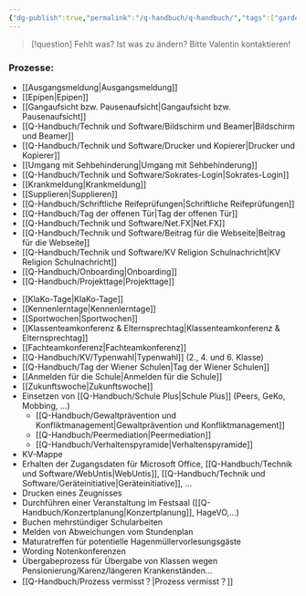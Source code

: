 ```yaml
---
{"dg-publish":true,"permalink":"/q-handbuch/q-handbuch/","tags":["gardenEntry"]}
---
```


> [!question] Fehlt was? Ist was zu ändern?
Bitte Valentin kontaktieren!
### Prozesse:
* [[Ausgangsmeldung\|Ausgangsmeldung]]
* [[Epipen\|Epipen]]
* [[Gangaufsicht bzw. Pausenaufsicht\|Gangaufsicht bzw. Pausenaufsicht]]
* [[Q-Handbuch/Technik und Software/Bildschirm und Beamer\|Bildschirm und Beamer]]
* [[Q-Handbuch/Technik und Software/Drucker und Kopierer\|Drucker und Kopierer]]
* [[Umgang mit Sehbehinderung\|Umgang mit Sehbehinderung]]
* [[Q-Handbuch/Technik und Software/Sokrates-Login\|Sokrates-Login]]
* [[Krankmeldung\|Krankmeldung]]
* [[Supplieren\|Supplieren]]
* [[Q-Handbuch/Schriftliche Reifeprüfungen\|Schriftliche Reifeprüfungen]]
* [[Q-Handbuch/Tag der offenen Tür\|Tag der offenen Tür]] 
* [[Q-Handbuch/Technik und Software/Net.FX\|Net.FX]]
* [[Q-Handbuch/Technik und Software/Beitrag für die Webseite\|Beitrag für die Webseite]]
* [[Q-Handbuch/Technik und Software/KV Religion Schulnachricht\|KV Religion Schulnachricht]]
* [[Q-Handbuch/Onboarding\|Onboarding]]
* [[Q-Handbuch/Projekttage\|Projekttage]]
- [[KlaKo-Tage\|KlaKo-Tage]]
- [[Kennenlerntage\|Kennenlerntage]]
- [[Sportwochen\|Sportwochen]]
- [[Klassenteamkonferenz & Elternsprechtag\|Klassenteamkonferenz & Elternsprechtag]]
- [[Fachteamkonferenz\|Fachteamkonferenz]]
- [[Q-Handbuch/KV/Typenwahl\|Typenwahl]] (2., 4. und 6. Klasse)
- [[Q-Handbuch/Tag der Wiener Schulen\|Tag der Wiener Schulen]]
- [[Anmelden für die Schule\|Anmelden für die Schule]]
- [[Zukunftswoche\|Zukunftswoche]]
- Einsetzen von [[Q-Handbuch/Schule Plus\|Schule Plus]] (Peers, GeKo, Mobbing, ...)
	- [[Q-Handbuch/Gewaltprävention und Konfliktmanagement\|Gewaltprävention und Konfliktmanagement]]
	- [[Q-Handbuch/Peermediation\|Peermediation]]
	- [[Q-Handbuch/Verhaltenspyramide\|Verhaltenspyramide]]
- KV-Mappe
- Erhalten der Zugangsdaten für Microsoft Office, [[Q-Handbuch/Technik und Software/WebUntis\|WebUntis]], [[Q-Handbuch/Technik und Software/Geräteinitiative\|Geräteinitiative]], ...
- Drucken eines Zeugnisses
- Durchführen einer Veranstaltung im Festsaal ([[Q-Handbuch/Konzertplanung\|Konzertplanung]], HageVO,...)
- Buchen mehrstündiger Schularbeiten
- Melden von Abweichungen vom Stundenplan
- Maturatreffen für potentielle Hagenmüllervorlesungsgäste
- Wording Notenkonferenzen
- Übergabeprozess für Übergabe von Klassen wegen Pensionierung/Karenz/längeren Krankenständen…
- [[Q-Handbuch/Prozess vermisst？\|Prozess vermisst？]]
